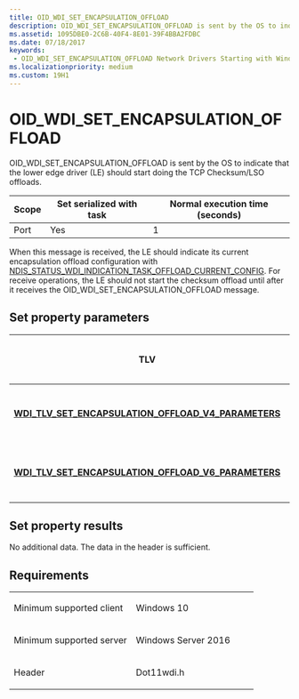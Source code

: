 ```yaml
---
title: OID_WDI_SET_ENCAPSULATION_OFFLOAD
description: OID_WDI_SET_ENCAPSULATION_OFFLOAD is sent by the OS to indicate that the lower edge driver (LE) should start doing the TCP Checksum/LSO offloads.
ms.assetid: 1095DBE0-2C6B-40F4-8E01-39F4BBA2FDBC
ms.date: 07/18/2017
keywords:
 - OID_WDI_SET_ENCAPSULATION_OFFLOAD Network Drivers Starting with Windows Vista
ms.localizationpriority: medium
ms.custom: 19H1
---
```


# OID\_WDI\_SET\_ENCAPSULATION\_OFFLOAD


OID\_WDI\_SET\_ENCAPSULATION\_OFFLOAD is sent by the OS to indicate that the lower edge driver (LE) should start doing the TCP Checksum/LSO offloads.

| Scope | Set serialized with task | Normal execution time (seconds) |
|-------|--------------------------|---------------------------------|
| Port  | Yes                      | 1                               |

 

When this message is received, the LE should indicate its current encapsulation offload configuration with [NDIS\_STATUS\_WDI\_INDICATION\_TASK\_OFFLOAD\_CURRENT\_CONFIG](ndis-status-wdi-indication-task-offload-current-config.md). For receive operations, the LE should not start the checksum offload until after it receives the OID\_WDI\_SET\_ENCAPSULATION\_OFFLOAD message.

## Set property parameters


| TLV                                                                                                                   | Multiple TLV instances allowed | Optional | Description                                     |
|-----------------------------------------------------------------------------------------------------------------------|--------------------------------|----------|-------------------------------------------------|
| [**WDI\_TLV\_SET\_ENCAPSULATION\_OFFLOAD\_V4\_PARAMETERS**](https://msdn.microsoft.com/library/windows/hardware/dn898058) |                                |          | Specifies if IPv4 offloading should be started. |
| [**WDI\_TLV\_SET\_ENCAPSULATION\_OFFLOAD\_V6\_PARAMETERS**](https://msdn.microsoft.com/library/windows/hardware/dn898059) |                                |          | Specifies if IPv6 offloading should be started. |

 

## Set property results


No additional data. The data in the header is sufficient.

Requirements
------------

<table>
<colgroup>
<col width="50%" />
<col width="50%" />
</colgroup>
<tbody>
<tr class="odd">
<td><p>Minimum supported client</p></td>
<td><p>Windows 10</p></td>
</tr>
<tr class="even">
<td><p>Minimum supported server</p></td>
<td><p>Windows Server 2016</p></td>
</tr>
<tr class="odd">
<td><p>Header</p></td>
<td>Dot11wdi.h</td>
</tr>
</tbody>
</table>

 

 




